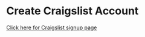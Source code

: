 # Create Craigslist Account

[Click here for Craigslist signup page](https://accounts.craigslist.org/signup/)


